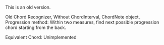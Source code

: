 This is an old version.

Old Chord Recognizer,
Without ChordInterval, ChordNote object,
Progression method:
Within two measures, find next possible progression chord starting from the back.

Equivalent Chord:
Unimplemented
